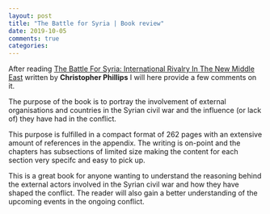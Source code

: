 ```yaml
---
layout: post
title: "The Battle for Syria | Book review"
date: 2019-10-05
comments: true
categories:
---
```


After reading [The Battle For Syria: International Rivalry In The New Middle East](https://www.goodreads.com/book/show/29434922-the-battle-for-syria) written by **Christopher Phillips** I will here provide a few comments on it.

The purpose of the book is to portray the involvement of external organisations and countries in the Syrian civil war and the influence (or lack of) they have had in the conflict.

This purpose is fulfilled in a compact format of 262 pages with an extensive amount of references in the appendix.
The writing is on-point and the chapters has subsections of limited size making the content for each section very specifc and easy to pick up.

This is a great book for anyone wanting to understand the reasoning behind the external actors involved in the Syrian civil war and how they have shaped the conflict. The reader will also gain a better understanding of the upcoming events in the ongoing conflict.